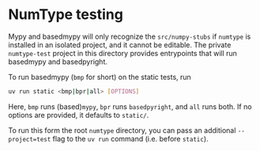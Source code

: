 # NumType testing

Mypy and basedmypy will only recognize the `src/numpy-stubs` if `numtype` is installed in an
isolated project, and it cannot be editable.
The private `numtype-test` project in this directory provides entrypoints that will run basedmypy
and basedpyright.

To run basedmypy (`bmp` for short) on the static tests, run

```bash
uv run static <bmp|bpr|all> [OPTIONS]
```

Here, `bmp` runs (based)`mypy`, `bpr` runs `basedpyright`, and `all` runs both.
If no options are provided, it defaults to `static/`.

To run this form the root `numtype` directory, you can pass an additional `--project=test` flag
to the `uv run` command (i.e. before `static`).
